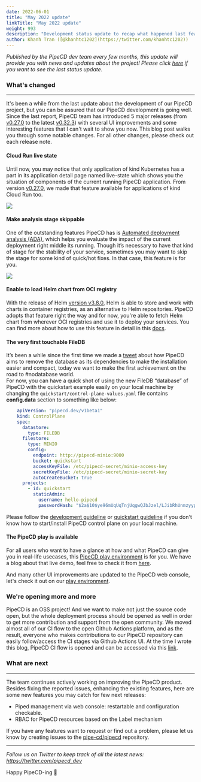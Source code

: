 ```yaml
---
date: 2022-06-01
title: "May 2022 update"
linkTitle: "May 2022 update"
weight: 993
description: "Development status update to recap what happened last few months"
author: Khanh Tran ([@khanhtc1202](https://twitter.com/khanhtc1202))
---
```


_Published by the PipeCD dev team every few months, this update will provide you with news and updates about the project! Please click [here](/blog/2022/02/10/february-2022-update/) if you want to see the last status update._

### What's changed
---

It's been a while from the last update about the development of our PipeCD project, but you can be assured that our PipeCD development is going well. Since the last report, PipeCD team has introduced 5 major releases (from [v0.27.0](https://github.com/pipe-cd/pipecd/releases/tag/v0.27.0) to the latest [v0.32.3](https://github.com/pipe-cd/pipecd/releases/tag/v0.32.3)) with several UI improvements and some interesting features that I can't wait to show you now. This blog post walks you through some notable changes. For all other changes, please check out each release note.

#### Cloud Run live state

Until now, you may notice that only application of kind Kubernetes has a part in its application detail page named live-state which shows you the situation of components of the current running PipeCD application. From version [v0.27.0](https://github.com/pipe-cd/pipecd/releases/tag/v0.27.0), we made that feature available for applications of kind Cloud Run too.

![](/images/cloudrun-live-state.png)

#### Make analysis stage skippable

One of the outstanding features PipeCD has is [Automated deployment analysis (ADA)](/docs/user-guide/automated-deployment-analysis/), which helps you evaluate the impact of the current deployment right middle its running. Though it’s necessary to have that kind of stage for the stability of your service, sometimes you may want to skip the stage for some kind of quick/hot fixes. In that case, this feature is for you.

![](/images/analysis-skippable.png)

#### Enable to load Helm chart from OCI registry

With the release of Helm [version v3.8.0](https://helm.sh/blog/storing-charts-in-oci/), Helm is able to store and work with charts in container registries, as an alternative to Helm repositories. PipeCD adopts that feature right the way and for now, you're able to fetch Helm chart from wherever OCI registries and use it to deploy your services. You can find more about how to use this feature in detail in this [docs](/docs/operator-manual/piped/adding-helm-chart-repository-or-registry/#adding-helm-chart-registry).

#### The very first touchable FileDB

It’s been a while since the first time we made a [tweet](https://twitter.com/nghialv2607/status/1480712569535209472) about how PipeCD aims to remove the database as its dependencies to make the installation easier and compact, today we want to make the first achievement on the road to #nodatabase world.\
For now, you can have a quick shot of using the new FileDB “database” of PipeCD with the quickstart example easily on your local machine by changing the `quickstart/control-plane-values.yaml` file contains __config.data__ section to something like below:

```yaml
    apiVersion: "pipecd.dev/v1beta1"
    kind: ControlPlane
    spec:
      datastore:
        type: FILEDB
      filestore:
        type: MINIO
        config:
          endpoint: http://pipecd-minio:9000
          bucket: quickstart
          accessKeyFile: /etc/pipecd-secret/minio-access-key
          secretKeyFile: /etc/pipecd-secret/minio-secret-key
          autoCreateBucket: true
      projects:
        - id: quickstart
          staticAdmin:
            username: hello-pipecd
            passwordHash: "$2a$10$ye96mUqUqTnjUqgwQJbJzel/LJibRhUnmzyypACkvrTSnQpVFZ7qK" # bcrypt value of "hello-pipecd"
```

Please follow the [development guideline](/docs/contribution-guidelines/development/#how-to-run-control-plane-locally) or [quickstart guideline](/docs/quickstart/) if you don't know how to start/install PipeCD control plane on your local machine.

#### The PipeCD play is available

For all users who want to have a glance at how and what PipeCD can give you in real-life usecases, this [PipeCD play environment](https://play.pipecd.dev) is for you. We have a blog about that live demo, feel free to check it from [here](/blog/2022/04/12/the-pipecd-play-environment-is-here/).

And many other UI improvements are updated to the PipeCD web console, let's check it out on our [play environment](https://play.pipecd.dev).

### We're opening more and more

PipeCD is an OSS project! And we want to make not just the source code open, but the whole deployment process should be opened as well in order to get more contribution and support from the open community. We moved almost all of our CI flow to the open Github Actions platform, and as the result, everyone who makes contributions to our PipeCD repository can easily follow/access the CI stages via Github Actions UI. At the time I wrote this blog, PipeCD CI flow is opened and can be accessed via this [link](https://github.com/pipe-cd/pipecd/actions).

### What are next
---

The team continues actively working on improving the PipeCD product. Besides fixing the reported issues, enhancing the existing features, here are some new features you may catch for few next releases:

- Piped management via web console: restartable and configuration checkable.
- RBAC for PipeCD resources based on the Label mechanism

If you have any features want to request or find out a problem, please let us know by creating issues to the [pipe-cd/pipecd](https://github.com/pipe-cd/pipecd/issues) repository.

---
*Follow us on Twitter to keep track of all the latest news: https://twitter.com/pipecd_dev*

Happy PipeCD-ing 👋
